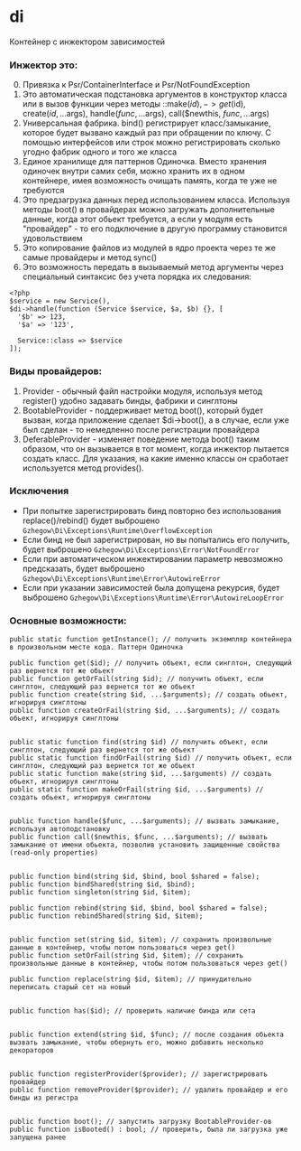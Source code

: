 # di

Контейнер с инжектором зависимостей

### Инжектор это:
0. Привязка к Psr/ContainerInterface и Psr/NotFoundException
1. Это автоматическая подстановка аргументов в конструктор класса или в вызов функции через  методы ::make($id), ->get($id), create($id, ...$args), handle($func, ...$args), call($newthis, $func, ...$args)
2. Универсальная фабрика. bind() регистрирует класс/замыкание, которое будет вызвано каждый раз при обращении по ключу. С помощью интерфейсов или строк можно регистрировать сколько угодно фабрик одного и того же класса
3. Единое хранилище для паттернов Одиночка. Вместо хранения одиночек внутри самих себя, можно хранить их в одном контейнере, имея возможность очищать память, когда те уже не требуются
4. Это предзагрузка данных перед использованием класса. Используя методы boot() в провайдерах можно загружать дополнительные данные, когда этот обьект требуется, а если у модуля есть "провайдер" - то его подключение в другую программу становится удовольствием
5. Это копирование файлов из модулей в ядро проекта через те же самые провайдеры и метод sync()
6. Это возможность передать в вызываемый метод аргументы через специальный синтаксис без учета порядка их следования:
```
<?php
$service = new Service(),
$di->handle(function (Service $service, $a, $b) {}, [
  '$b' => 123,
  '$a' => '123',
  
  Service::class => $service
]);
```

### Виды провайдеров:
1. Provider - обычный файл настройки модуля, используя метод register() удобно задавать бинды, фабрики и синглтоны
2. BootableProvider - поддерживает метод boot(), который будет вызван, когда приложение сделает $di->boot(), а в случае, если уже был сделан - то немедленно после регистрации провайдера
3. DeferableProvider - изменяет поведение метода boot() таким образом, что он вызывается в тот момент, когда инжектор пытается создать класс. Для указания, на какие именно классы он сработает используется метод provides().

### Исключения
* При попытке зарегистрировать бинд повторно без использования replace()/rebind() будет выброшено `Gzhegow\Di\Exceptions\Runtime\OverflowException`
* Если бинд не был зарегистрирован, но вы попытались его получить, будет выброшено `Gzhegow\Di\Exceptions\Error\NotFoundError`
* Если при автоматическом инжектировании параметр невозможно предсказать, будет выброшено `Gzhegow\Di\Exceptions\Runtime\Error\AutowireError`
* Если при указании зависимостей была допущена рекурсия, будет выброшено `Gzhegow\Di\Exceptions\Runtime\Error\AutowireLoopError`

### Основные возможности:
```
public static function getInstance(); // получить экземпляр контейнера в произвольном месте кода. Паттерн Одиночка

public function get($id); // получить объект, если синглтон, следующий раз вернется тот же обьект
public function getOrFail(string $id); // получить объект, если синглтон, следующий раз вернется тот же обьект
public function create(string $id, ...$arguments); // создать обьект, игнорируя синглтоны
public function createOrFail(string $id, ...$arguments); // создать обьект, игнорируя синглтоны


public static function find(string $id) // получить объект, если синглтон, следующий раз вернется тот же обьект
public static function findOrFail(string $id) // получить объект, если синглтон, следующий раз вернется тот же обьект
public static function make(string $id, ...$arguments) // создать обьект, игнорируя синглтоны
public static function makeOrFail(string $id, ...$arguments) // создать обьект, игнорируя синглтоны


public function handle($func, ...$arguments); // вызвать замыкание, используя автоподстановку
public function call($newthis, $func, ...$arguments); // вызвать замыкание от имени обьекта, позволив установить защищенные свойства (read-only properties)


public function bind(string $id, $bind, bool $shared = false);
public function bindShared(string $id, $bind);
public function singleton(string $id, $item);

public function rebind(string $id, $bind, bool $shared = false);
public function rebindShared(string $id, $item);


public function set(string $id, $item); // сохранить произвольные данные в контейнер, чтобы потом пользоваться через get()
public function setOrFail(string $id, $item); // сохранить произвольные данные в контейнер, чтобы потом пользоваться через get()

public function replace(string $id, $item); // принудительно переписать старый сет на новый


public function has($id); // проверить наличие бинда или сета


public function extend(string $id, $func); // после создания обьекта вызвать замыкание, чтобы обернуть его, можно добавить несколько декораторов


public function registerProvider($provider); // зарегистрировать провайдер
public function removeProvider($provider); // удалить провайдер и его бинды из регистра


public function boot(); // запустить загрузку BootableProvider-ов
public function isBooted() : bool; // проверить, была ли загрузка уже запущена ранее
```
